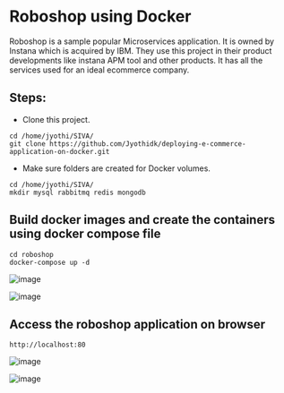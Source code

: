 # Roboshop using Docker

Roboshop is a sample popular Microservices application. It is owned by Instana which is acquired by IBM. They use this project in their product developments like instana APM tool and other products. It has all the services used for an ideal ecommerce company.

## Steps:
* Clone this project.
```
cd /home/jyothi/SIVA/
git clone https://github.com/Jyothidk/deploying-e-commerce-application-on-docker.git
```
* Make sure folders are created for Docker volumes.
```
cd /home/jyothi/SIVA/
mkdir mysql rabbitmq redis mongodb
```
## Build docker images and create the containers using docker compose file

```
cd roboshop
docker-compose up -d
```
![image](https://github.com/Jyothidk/deploying-e-commerce-application-on-docker/assets/127189060/9a1f840b-54a9-4bd9-b9ea-b8ba2468a4d4)

![image](https://github.com/Jyothidk/deploying-e-commerce-application-on-docker/assets/127189060/7cdbf5fc-bbec-42eb-973e-90c1fc0d2df9)

## Access the roboshop application on browser

```
http://localhost:80
```

![image](https://github.com/Jyothidk/deploying-e-commerce-application-on-docker/assets/127189060/a6f54f1a-54b4-4faf-9f27-03cd201109d1)


![image](https://github.com/Jyothidk/deploying-e-commerce-application-on-docker/assets/127189060/05a5d23b-f0d7-4a78-9e90-7b136ef21b3e)

